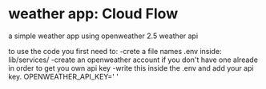 # weather app: Cloud Flow

a simple weather app using openweather 2.5 weather api

to use the code you first need to:
-crete a file names .env inside: lib/services/
-create an openweather account if you don't have one alreade in order to get you own api key
-write this inside the .env and add your api key.    OPENWEATHER_API_KEY='   '